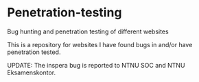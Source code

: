 # Penetration-testing
Bug hunting and penetration testing of different websites


This is a repository for websites I have found bugs in and/or have penetration tested.

UPDATE: The inspera bug is reported to NTNU SOC and NTNU Eksamenskontor.

